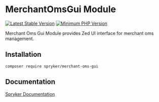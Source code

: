 # MerchantOmsGui Module
[![Latest Stable Version](https://poser.pugx.org/spryker/merchant-oms-gui/v/stable.svg)](https://packagist.org/packages/spryker/merchant-oms-gui)
[![Minimum PHP Version](https://img.shields.io/badge/php-%3E%3D%208.0-8892BF.svg)](https://php.net/)

Merchant Oms Gui Module provides Zed UI interface for merchant oms management.

## Installation

```
composer require spryker/merchant-oms-gui
```

## Documentation

[Spryker Documentation](https://docs.spryker.com)
